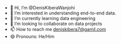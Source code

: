 - 👋 Hi, I’m @DenisKiberaWanjohi
- 👀 I’m interested in understanding end-to-end data.
- 🌱 I’m currently learning data engineering
- 💞️ I’m looking to collaborate on data projects
- 📫 How to reach me deniskibera7@gamil.com
- 😄 Pronouns: He/Him

<!---
DenisKiberaWanjohi/DenisKiberaWanjohi is a ✨ special ✨ repository because its `README.md` (this file) appears on your GitHub profile.
You can click the Preview link to take a look at your changes.
--->
